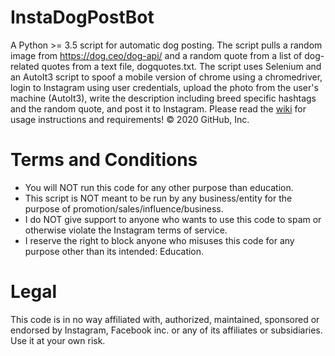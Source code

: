 # InstaDogPostBot
A Python >= 3.5 script for automatic dog posting. The script pulls a random image from https://dog.ceo/dog-api/ and a random quote from a list of dog-related quotes from a text file, dogquotes.txt. The script uses Selenium and an AutoIt3 script to spoof a mobile version of chrome using a chromedriver, login to Instagram using user credentials, upload the photo from the user's machine (AutoIt3), write the description including breed specific hashtags and the random quote, and post it to Instagram.
Please read the [wiki](https://github.com/dallonjp/InstaDogPostBot/wiki) for usage instructions and requirements!
© 2020 GitHub, Inc.
# Terms and Conditions
* You will NOT run this code for any other purpose than education.
* This script is NOT meant to be run by any business/entity for the purpose of promotion/sales/influence/business.
* I do NOT give support to anyone who wants to use this code to spam or otherwise violate the Instagram terms of service.
* I reserve the right to block anyone who misuses this code for any purpose other than its intended: Education.
# Legal
This code is in no way affiliated with, authorized, maintained, sponsored or endorsed by Instagram, Facebook inc. or any of its affiliates or subsidiaries. Use it at your own risk.
